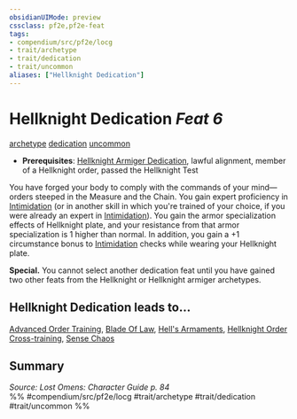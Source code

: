 ```yaml
---
obsidianUIMode: preview
cssclass: pf2e,pf2e-feat
tags:
- compendium/src/pf2e/locg
- trait/archetype
- trait/dedication
- trait/uncommon
aliases: ["Hellknight Dedication"]
---
```

# Hellknight Dedication  *Feat 6*  
[archetype](/rules/traits/archetype.md)  [dedication](/rules/traits/dedication.md)  [uncommon](/rules/traits/uncommon.md)  

- **Prerequisites**: [Hellknight Armiger Dedication](/compendium/feats/hellknight-armiger-dedication-lowg.md), lawful alignment, member of a Hellknight order, passed the Hellknight Test

You have forged your body to comply with the commands of your mind—orders steeped in the Measure and the Chain. You gain expert proficiency in [Intimidation](/compendium/skills.md#Intimidation) (or in another skill in which you're trained of your choice, if you were already an expert in [Intimidation](/compendium/skills.md#Intimidation)). You gain the armor specialization effects of Hellknight plate, and your resistance from that armor specialization is 1 higher than normal. In addition, you gain a +1 circumstance bonus to [Intimidation](/compendium/skills.md#Intimidation) checks while wearing your Hellknight plate.

**Special.** You cannot select another dedication feat until you have gained two other feats from the Hellknight or Hellknight armiger archetypes.

## Hellknight Dedication leads to...

[Advanced Order Training](/compendium/feats/advanced-order-training-locg.md), [Blade Of Law](/compendium/feats/blade-of-law-locg.md), [Hell's Armaments](/compendium/feats/hells-armaments-locg.md), [Hellknight Order Cross-training](/compendium/feats/hellknight-order-cross-training-locg.md), [Sense Chaos](/compendium/feats/sense-chaos-locg.md)

## Summary

*Source: Lost Omens: Character Guide p. 84*  
%% #compendium/src/pf2e/locg #trait/archetype #trait/dedication #trait/uncommon %%